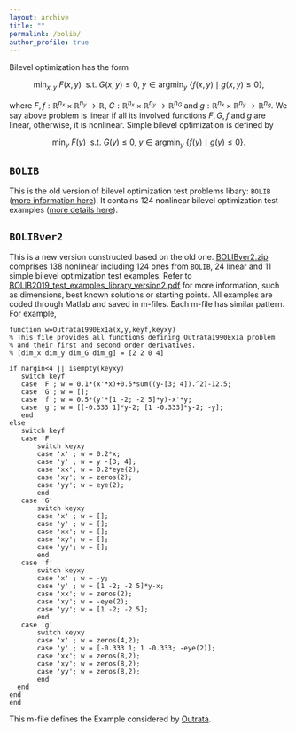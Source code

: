 ```yaml
---
layout: archive
title: ""   
permalink: /bolib/
author_profile: true
---
```


Bilevel optimization has the form

$$ \min_{x,y}~ F(x,y)~~ \mbox{s.t.}~  G(x,y)\leq 0,~ y\in \mbox{argmin}_y~ \{ f(x,y)\mid g(x,y)\leq 0 \}, \nonumber $$

where  $F,f:\mathbb{R}^{n_x}\times\mathbb{R}^{n_y}\rightarrow \mathbb{R}$, $G:\mathbb{R}^{n_x}\times\mathbb{R}^{n_y}\rightarrow \mathbb{R}^{n_G}$ and $g:\mathbb{R}^{n_x}\times\mathbb{R}^{n_y}\rightarrow \mathbb{R}^{n_g}$. We say  above problem is linear if all its involved functions $F, G, f$ and $g$ are linear, otherwise, it is nonlinear. Simple bilevel optimization is defined by

$$ \min_{y}~ F(y)~~ \mbox{s.t.}~  G(y)\leq 0,~ y\in \mbox{argmin}_y~ \{ f(y)\mid g(y)\leq 0 \}. \nonumber $$


$\texttt{BOLIB}$
---

 This is the old version of  bilevel optimization test problems libary: $\texttt{BOLIB}$ ([more information here](https://github.com/ShenglongZhou/BOLIB)).  It contains 124 nonlinear bilevel optimization test examples ([more details here](https://www.researchgate.net/publication/325120369)). 

$\texttt{BOLIBver2}$
---
This is a new version constructed based on the old one. [BOLIBver2.zip](\files\BOLIBEver2.zip) comprises  138 nonlinear including 124 ones from $\texttt{BOLIB}$, 24 linear and  11 simple bilevel optimization test examples. Refer to [BOLIB2019_test_examples_library_version2.pdf](\files\BOLIB2019_test_examples_library_version2.pdf) for more information, such as dimensions, best known solutions  or  starting points. All examples are coded through Matlab and saved in m-files. Each m-file has similar pattern. For example,
 
 ```
function w=Outrata1990Ex1a(x,y,keyf,keyxy)
% This file provides all functions defining Outrata1990Ex1a problem 
% and their first and second order derivatives.
% [dim_x dim_y dim_G dim_g] = [2 2 0 4]

if nargin<4 || isempty(keyxy)
    switch keyf
    case 'F'; w = 0.1*(x'*x)+0.5*sum((y-[3; 4]).^2)-12.5;
    case 'G'; w = [];   
    case 'f'; w = 0.5*(y'*[1 -2; -2 5]*y)-x'*y;
    case 'g'; w = [[-0.333 1]*y-2; [1 -0.333]*y-2; -y];   
    end    
else
    switch keyf
    case 'F'
        switch keyxy
        case 'x' ; w = 0.2*x;         
        case 'y' ; w = y -[3; 4];     
        case 'xx'; w = 0.2*eye(2);
        case 'xy'; w = zeros(2);
        case 'yy'; w = eye(2);
        end 
    case 'G'  
        switch keyxy            
        case 'x' ; w = [];    
        case 'y' ; w = [];          
        case 'xx'; w = [];
        case 'xy'; w = [];
        case 'yy'; w = [];
        end           
	case 'f'   
        switch keyxy
        case 'x' ; w = -y;    
        case 'y' ; w = [1 -2; -2 5]*y-x;        
        case 'xx'; w = zeros(2);
        case 'xy'; w = -eye(2);
        case 'yy'; w = [1 -2; -2 5];
        end           
	case 'g'   
        switch keyxy
        case 'x' ; w = zeros(4,2);
        case 'y' ; w = [-0.333 1; 1 -0.333; -eye(2)];                
        case 'xx'; w = zeros(8,2);
        case 'xy'; w = zeros(8,2);
        case 'yy'; w = zeros(8,2);
        end        
   end   
end
end

 ```
This m-file defines the Example considered by [Outrata](https://link.springer.com/article/10.1007/BF01416737).
